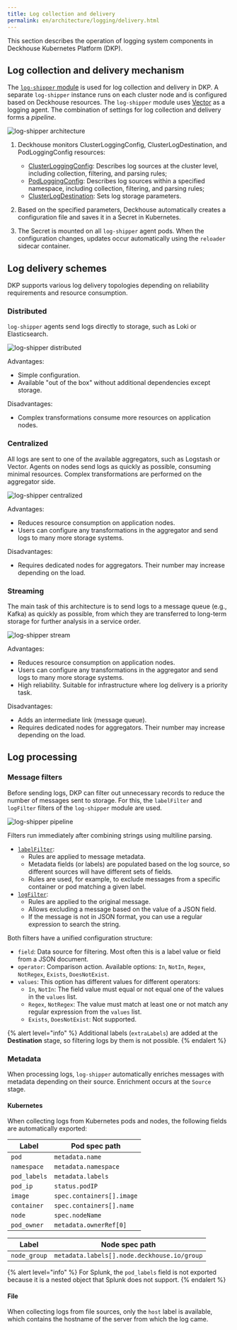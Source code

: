 ```yaml
---
title: Log collection and delivery
permalink: en/architecture/logging/delivery.html
---
```


This section describes the operation of logging system components in Deckhouse Kubernetes Platform (DKP).

## Log collection and delivery mechanism

The [`log-shipper` module](/modules/log-shipper/) is used for log collection and delivery in DKP.
A separate `log-shipper` instance runs on each cluster node and is configured based on Deckhouse resources.
The `log-shipper` module uses [Vector](https://vector.dev/) as a logging agent.
The combination of settings for log collection and delivery forms a *pipeline*.

![log-shipper architecture](../../images/log-shipper/log_shipper_architecture.svg)

<!-- Source diagram: https://docs.google.com/drawings/d/1cOm5emdfPqWp9NT1UrB__TTL31lw7oCgh0VicQH-ouc/edit -->

1. Deckhouse monitors ClusterLoggingConfig, ClusterLogDestination, and PodLoggingConfig resources:

   - [ClusterLoggingConfig](/modules/log-shipper/cr.html#clusterloggingconfig): Describes log sources at the cluster level,
     including collection, filtering, and parsing rules;
   - [PodLoggingConfig](/modules/log-shipper/cr.html#podloggingconfig): Describes log sources
     within a specified namespace, including collection, filtering, and parsing rules;
   - [ClusterLogDestination](/modules/log-shipper/cr.html#clusterlogdestination): Sets log storage parameters.

1. Based on the specified parameters, Deckhouse automatically creates a configuration file and saves it in a Secret in Kubernetes.
1. The Secret is mounted on all `log-shipper` agent pods.
   When the configuration changes, updates occur automatically using the `reloader` sidecar container.

## Log delivery schemes

DKP supports various log delivery topologies
depending on reliability requirements and resource consumption.

### Distributed

`log-shipper` agents send logs directly to storage, such as Loki or Elasticsearch.

![log-shipper distributed](../../images/log-shipper/log_shipper_distributed.svg)

<!-- Source images: https://docs.google.com/drawings/d/1FFuPgpDHUGRdkMgpVWXxUXvfZTsasUhEh8XNz7JuCTQ/edit -->

Advantages:

- Simple configuration.
- Available "out of the box" without additional dependencies except storage.

Disadvantages:

- Complex transformations consume more resources on application nodes.

### Centralized

All logs are sent to one of the available aggregators, such as Logstash or Vector.
Agents on nodes send logs as quickly as possible, consuming minimal resources.
Complex transformations are performed on the aggregator side.

![log-shipper centralized](../../images/log-shipper/log_shipper_centralized.svg)

<!-- Source images: https://docs.google.com/drawings/d/1TL-YUBk0CKSJuKtRVV44M9bnYMq6G8FpNRjxGxfeAhQ/edit -->

Advantages:

- Reduces resource consumption on application nodes.
- Users can configure any transformations in the aggregator and send logs to many more storage systems.

Disadvantages:

- Requires dedicated nodes for aggregators. Their number may increase depending on the load.

### Streaming

The main task of this architecture is to send logs to a message queue (e.g., Kafka) as quickly as possible,
from which they are transferred to long-term storage for further analysis in a service order.

![log-shipper stream](../../images/log-shipper/log_shipper_stream.svg)

<!-- Source images: https://docs.google.com/drawings/d/1R7vbJPl93DZPdrkSWNGfUOh0sWEAKnCfGkXOvRvK3mQ/edit -->

Advantages:

- Reduces resource consumption on application nodes.
- Users can configure any transformations in the aggregator and send logs to many more storage systems.
- High reliability. Suitable for infrastructure where log delivery is a priority task.

Disadvantages:

- Adds an intermediate link (message queue).
- Requires dedicated nodes for aggregators. Their number may increase depending on the load.

## Log processing

### Message filters

Before sending logs, DKP can filter out unnecessary records
to reduce the number of messages sent to storage.
For this, the `labelFilter` and `logFilter` filters of the `log-shipper` module are used.

![log-shipper pipeline](../../images/log-shipper/log_shipper_pipeline.svg)

<!-- Source images: https://docs.google.com/drawings/d/1SnC29zf4Tse4vlW_wfzhggAeTDY2o9wx9nWAZa_A6RM/edit -->

Filters run immediately after combining strings using multiline parsing.

- [`labelFilter`](/modules/log-shipper/cr.html#clusterloggingconfig-v1alpha2-spec-labelfilter):
  - Rules are applied to message metadata.
  - Metadata fields (or labels) are populated based on the log source,
    so different sources will have different sets of fields.
  - Rules are used, for example, to exclude messages from a specific container or pod
    matching a given label.
- [`logFilter`](/modules/log-shipper/cr.html#clusterloggingconfig-v1alpha2-spec-logfilter):
  - Rules are applied to the original message.
  - Allows excluding a message based on the value of a JSON field.
  - If the message is not in JSON format, you can use a regular expression to search the string.

Both filters have a unified configuration structure:

- `field`: Data source for filtering. Most often this is a label value or field from a JSON document.
- `operator`: Comparison action. Available options: `In`, `NotIn`, `Regex`, `NotRegex`, `Exists`, `DoesNotExist`.
- `values`: This option has different values for different operators:
  - `In`, `NotIn`: The field value must equal or not equal one of the values in the `values` list.
  - `Regex`, `NotRegex`: The value must match at least one
    or not match any regular expression from the `values` list.
  - `Exists`, `DoesNotExist`: Not supported.

{% alert level="info" %}
Additional labels (`extraLabels`) are added at the **Destination** stage, so filtering logs by them is not possible.
{% endalert %}

### Metadata

When processing logs, `log-shipper` automatically enriches messages with metadata depending on their source.
Enrichment occurs at the `Source` stage.

#### Kubernetes

When collecting logs from Kubernetes pods and nodes, the following fields are automatically exported:

| Label        | Pod spec path             |
|--------------|---------------------------|
| `pod`        | `metadata.name`           |
| `namespace`  | `metadata.namespace`      |
| `pod_labels` | `metadata.labels`         |
| `pod_ip`     | `status.podIP`            |
| `image`      | `spec.containers[].image` |
| `container`  | `spec.containers[].name`  |
| `node`       | `spec.nodeName`           |
| `pod_owner`  | `metadata.ownerRef[0]`    |

| Label        | Node spec path                              |
|--------------|---------------------------------------------|
| `node_group` | `metadata.labels[].node.deckhouse.io/group` |

{% alert level="info" %}
For Splunk, the `pod_labels` field is not exported because it is a nested object that Splunk does not support.
{% endalert %}

#### File

When collecting logs from file sources, only the `host` label is available,
which contains the hostname of the server from which the log came.
